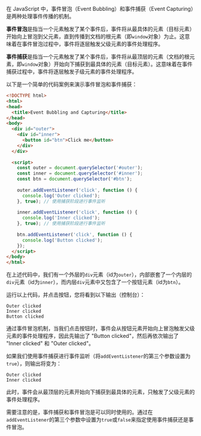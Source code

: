 在 JavaScript 中，事件冒泡（Event Bubbling）和事件捕获（Event Capturing）是两种处理事件传播的机制。

**事件冒泡**是指当一个元素触发了某个事件后，事件将从最具体的元素（目标元素）开始向上冒泡到父元素，直到传播到文档的根元素（即`window`对象）为止。这意味着在事件冒泡过程中，事件将逐层触发父级元素的事件处理程序。

**事件捕获**是指当一个元素触发了某个事件后，事件将从最顶层的元素（文档的根元素，即`window`对象）开始向下捕获到最具体的元素（目标元素）。这意味着在事件捕获过程中，事件将逐层触发子级元素的事件处理程序。

以下是一个简单的代码案例来演示事件冒泡和事件捕获：

```html
<!DOCTYPE html>
<html>
<head>
  <title>Event Bubbling and Capturing</title>
</head>
<body>
  <div id="outer">
    <div id="inner">
      <button id="btn">Click me</button>
    </div>
  </div>
  
  <script>
    const outer = document.querySelector('#outer');
    const inner = document.querySelector('#inner');
    const btn = document.querySelector('#btn');
    
    outer.addEventListener('click', function () {
      console.log('Outer clicked');
    }, true); // 使用捕获阶段进行事件监听
    
    inner.addEventListener('click', function () {
      console.log('Inner clicked');
    }, true); // 使用捕获阶段进行事件监听
    
    btn.addEventListener('click', function () {
      console.log('Button clicked');
    });
  </script>
</body>
</html>
```

在上述代码中，我们有一个外层的`div`元素（id为`outer`），内部嵌套了一个内层的`div`元素（id为`inner`），而内层`div`元素中又包含了一个按钮元素（id为`btn`）。

运行以上代码，并点击按钮，您将看到以下输出（控制台）：

```
Outer clicked
Inner clicked
Button clicked
```

通过事件冒泡机制，当我们点击按钮时，事件会从按钮元素开始向上冒泡触发父级元素的事件处理程序，因此先输出了 "Button clicked"，然后再依次输出了 "Inner clicked" 和 "Outer clicked"。

如果我们使用事件捕获进行事件监听（将`addEventListener`的第三个参数设置为`true`），则输出将变为：

```
Outer clicked
Inner clicked
```

此时，事件会从最顶层的元素开始向下捕获到最具体的元素，只触发了父级元素的事件处理程序。

需要注意的是，事件捕获和事件冒泡是可以同时使用的。通过在`addEventListener`的第三个参数中设置为`true`或`false`来指定使用事件捕获还是事件冒泡。
